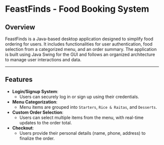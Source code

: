 # FeastFinds - Food Booking System

## Overview
FeastFinds is a Java-based desktop application designed to simplify food ordering for users. It includes functionalities for user authentication, food selection from a categorized menu, and an order summary. The application is built using Java Swing for the GUI and follows an organized architecture to manage user interactions and data.

---

## Features
- **Login/Signup System**: 
  - Users can securely log in or sign up using their credentials.
- **Menu Categorization**:
  - Menu items are grouped into `Starters`, `Rice & Raitas`, and `Desserts`.
- **Custom Order Selection**:
  - Users can select multiple items from the menu, with real-time updates to the order total.
- **Checkout**:
  - Users provide their personal details (name, phone, address) to finalize the order.
